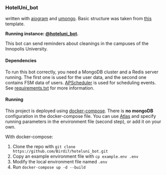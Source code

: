 ### HotelUni_bot 
written with [aiogram](https://github.com/aiogram/aiogram) and [umongo](https://github.com/Scille/umongo). Basic structure was taken from [this](https://github.com/Birdi7/Template-Telegram-bot) template.

**Running instance: [@hoteluni_bot](t.me/hoteluni_bot).**


This bot can send reminders about cleanings in the campuses of the Innopolis University.

#### Dependencies
To run this bot correctly, you need a MongoDB cluster and a Redis server running. The first one is used for the user data, and the second one contains FSM data of users. [APScheduler](https://github.com/agronholm/apscheduler) is used for scheduling events. See [requirements.txt](requirements.txt) for more information.

#### Running

This project is deployed using [docker-compose](docker_compose).
There is **no mongoDB** configuration in the docker-compose file.
You can use [Atlas](https://www.mongodb.com/cloud/atlas)
and specify running parameters in the environment file (second step), 
or add it on your own.   
 
With docker-compose:
1. Clone the repo with `git clone https://github.com/Birdi7/hoteluni_bot.git`
2. Copy an example environment file with `cp example.env .env`
3. Modify the local environment file named `.env`   
4. Run `docker-compose up -d --build`


[docker_compose]: <https://docs.docker.com/compose/>
